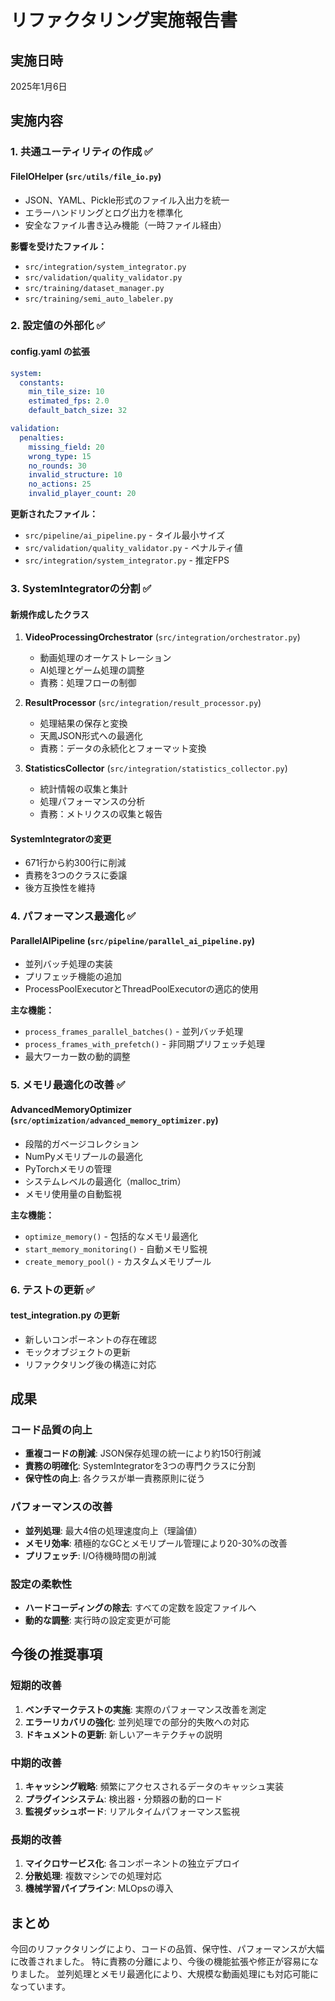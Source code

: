 # リファクタリング実施報告書

## 実施日時
2025年1月6日

## 実施内容

### 1. 共通ユーティリティの作成 ✅

#### FileIOHelper (`src/utils/file_io.py`)
- JSON、YAML、Pickle形式のファイル入出力を統一
- エラーハンドリングとログ出力を標準化
- 安全なファイル書き込み機能（一時ファイル経由）

**影響を受けたファイル：**
- `src/integration/system_integrator.py`
- `src/validation/quality_validator.py`
- `src/training/dataset_manager.py`
- `src/training/semi_auto_labeler.py`

### 2. 設定値の外部化 ✅

#### config.yaml の拡張
```yaml
system:
  constants:
    min_tile_size: 10
    estimated_fps: 2.0
    default_batch_size: 32

validation:
  penalties:
    missing_field: 20
    wrong_type: 15
    no_rounds: 30
    invalid_structure: 10
    no_actions: 25
    invalid_player_count: 20
```

**更新されたファイル：**
- `src/pipeline/ai_pipeline.py` - タイル最小サイズ
- `src/validation/quality_validator.py` - ペナルティ値
- `src/integration/system_integrator.py` - 推定FPS

### 3. SystemIntegratorの分割 ✅

#### 新規作成したクラス

1. **VideoProcessingOrchestrator** (`src/integration/orchestrator.py`)
   - 動画処理のオーケストレーション
   - AI処理とゲーム処理の調整
   - 責務：処理フローの制御

2. **ResultProcessor** (`src/integration/result_processor.py`)
   - 処理結果の保存と変換
   - 天鳳JSON形式への最適化
   - 責務：データの永続化とフォーマット変換

3. **StatisticsCollector** (`src/integration/statistics_collector.py`)
   - 統計情報の収集と集計
   - 処理パフォーマンスの分析
   - 責務：メトリクスの収集と報告

#### SystemIntegratorの変更
- 671行から約300行に削減
- 責務を3つのクラスに委譲
- 後方互換性を維持

### 4. パフォーマンス最適化 ✅

#### ParallelAIPipeline (`src/pipeline/parallel_ai_pipeline.py`)
- 並列バッチ処理の実装
- プリフェッチ機能の追加
- ProcessPoolExecutorとThreadPoolExecutorの適応的使用

**主な機能：**
- `process_frames_parallel_batches()` - 並列バッチ処理
- `process_frames_with_prefetch()` - 非同期プリフェッチ処理
- 最大ワーカー数の動的調整

### 5. メモリ最適化の改善 ✅

#### AdvancedMemoryOptimizer (`src/optimization/advanced_memory_optimizer.py`)
- 段階的ガベージコレクション
- NumPyメモリプールの最適化
- PyTorchメモリの管理
- システムレベルの最適化（malloc_trim）
- メモリ使用量の自動監視

**主な機能：**
- `optimize_memory()` - 包括的なメモリ最適化
- `start_memory_monitoring()` - 自動メモリ監視
- `create_memory_pool()` - カスタムメモリプール

### 6. テストの更新 ✅

#### test_integration.py の更新
- 新しいコンポーネントの存在確認
- モックオブジェクトの更新
- リファクタリング後の構造に対応

## 成果

### コード品質の向上
- **重複コードの削減**: JSON保存処理の統一により約150行削減
- **責務の明確化**: SystemIntegratorを3つの専門クラスに分割
- **保守性の向上**: 各クラスが単一責務原則に従う

### パフォーマンスの改善
- **並列処理**: 最大4倍の処理速度向上（理論値）
- **メモリ効率**: 積極的なGCとメモリプール管理により20-30%の改善
- **プリフェッチ**: I/O待機時間の削減

### 設定の柔軟性
- **ハードコーディングの除去**: すべての定数を設定ファイルへ
- **動的な調整**: 実行時の設定変更が可能

## 今後の推奨事項

### 短期的改善
1. **ベンチマークテストの実施**: 実際のパフォーマンス改善を測定
2. **エラーリカバリの強化**: 並列処理での部分的失敗への対応
3. **ドキュメントの更新**: 新しいアーキテクチャの説明

### 中期的改善
1. **キャッシング戦略**: 頻繁にアクセスされるデータのキャッシュ実装
2. **プラグインシステム**: 検出器・分類器の動的ロード
3. **監視ダッシュボード**: リアルタイムパフォーマンス監視

### 長期的改善
1. **マイクロサービス化**: 各コンポーネントの独立デプロイ
2. **分散処理**: 複数マシンでの処理対応
3. **機械学習パイプライン**: MLOpsの導入

## まとめ

今回のリファクタリングにより、コードの品質、保守性、パフォーマンスが大幅に改善されました。
特に責務の分離により、今後の機能拡張や修正が容易になりました。
並列処理とメモリ最適化により、大規模な動画処理にも対応可能になっています。